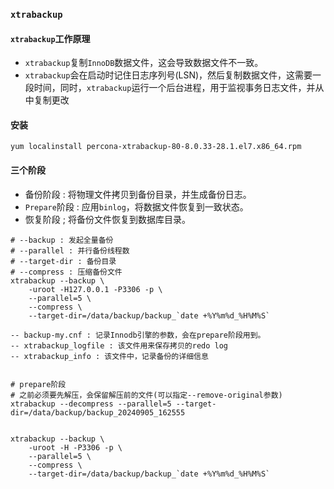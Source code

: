 ### `xtrabackup`

#### `xtrabackup`工作原理

- `xtrabackup`复制`InnoDB`数据文件，这会导致数据文件不一致。
- `xtrabackup`会在启动时记住日志序列号(LSN)，然后复制数据文件，这需要一段时间，同时，`xtrabackup`运行一个后台进程，用于监视事务日志文件，并从中复制更改

#### 安装

```shell
yum localinstall percona-xtrabackup-80-8.0.33-28.1.el7.x86_64.rpm
```

#### 三个阶段

- 备份阶段 : 将物理文件拷贝到备份目录，并生成备份日志。
- `Prepare`阶段 : 应用`binlog`，将数据文件恢复到一致状态。
- 恢复阶段 ; 将备份文件恢复到数据库目录。

```shell
# --backup : 发起全量备份
# --parallel : 并行备份线程数
# --target-dir : 备份目录
# --compress : 压缩备份文件
xtrabackup --backup \
    -uroot -H127.0.0.1 -P3306 -p \
    --parallel=5 \
    --compress \
    --target-dir=/data/backup/backup_`date +%Y%m%d_%H%M%S`
    
-- backup-my.cnf : 记录Innodb引擎的参数，会在prepare阶段用到。
-- xtrabackup_logfile : 该文件用来保存拷贝的redo log
-- xtrabackup_info : 该文件中，记录备份的详细信息


# prepare阶段
# 之前必须要先解压，会保留解压前的文件(可以指定--remove-original参数)
xtrabackup --decompress --parallel=5 --target-dir=/data/backup/backup_20240905_162555


xtrabackup --backup \
    -uroot -H -P3306 -p \
    --parallel=5 \
    --compress \
    --target-dir=/data/backup/backup_`date +%Y%m%d_%H%M%S`

```